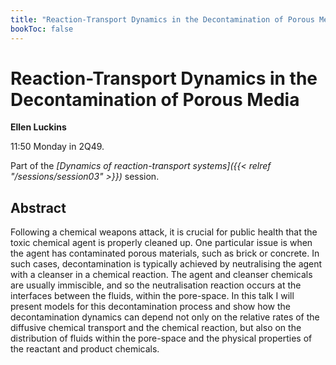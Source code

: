 ```yaml
---
title: "Reaction-Transport Dynamics in the Decontamination of Porous Media"
bookToc: false
---
```


# Reaction-Transport Dynamics in the Decontamination of Porous Media

**Ellen Luckins**

11:50 Monday in 2Q49.

Part of the *[Dynamics of reaction-transport systems]({{< relref "/sessions/session03" >}})* session.

## Abstract

Following a chemical weapons attack, it is crucial for public health that the toxic chemical agent is properly cleaned up. One particular issue is when the agent has contaminated porous materials, such as brick or concrete. In such cases, decontamination is typically achieved by neutralising the agent with a cleanser in a chemical reaction. The agent and cleanser chemicals are usually immiscible, and so the neutralisation reaction occurs at the interfaces between the fluids, within the pore-space. In this talk I will present models for this decontamination process and show how the decontamination dynamics can depend not only on the relative rates of the diffusive chemical transport and the chemical reaction, but also on the distribution of fluids within the pore-space and the physical properties of the reactant and product chemicals.


